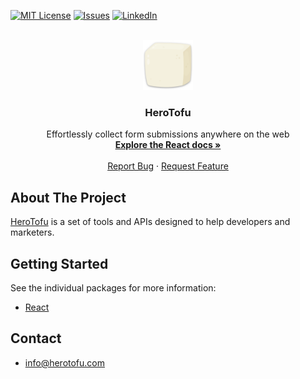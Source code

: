 [![MIT License][license-shield]][license-url]
[![Issues][issues-shield]][issues-url]
[![LinkedIn][linkedin-shield]][linkedin-url]

<br />
<div align="center">
  <a href="https://github.com/herotofu/herotofu">
    <img src="images/logo.png" alt="Logo" width="80" height="80">
  </a>

<h3 align="center">HeroTofu</h3>

  <p align="center">
    Effortlessly collect form submissions anywhere on the web
    <br />
    <a href="https://github.com/herotofu/herotofu/blob/master/packages/react"><strong>Explore the React docs »</strong></a>
    <br />
    <br />
    <a href="https://github.com/herotofu/herotofu/issues/new?labels=bug&template=bug-report---.md">Report Bug</a>
    ·
    <a href="https://github.com/herotofu/herotofu/issues/new?labels=enhancement&template=feature-request---.md">Request Feature</a>
  </p>
</div>

## About The Project

[HeroTofu] is a set of tools and APIs designed to help developers and marketers.

## Getting Started

See the individual packages for more information:

- [React](https://github.com/herotofu/herotofu/blob/master/packages/react)

## Contact

- info@herotofu.com

[issues-shield]: https://img.shields.io/github/issues/herotofu/herotofu.svg?style=for-the-badge
[issues-url]: https://github.com/herotofu/herotofu/issues
[license-shield]: https://img.shields.io/github/license/herotofu/herotofu.svg?style=for-the-badge
[license-url]: https://github.com/herotofu/herotofu/blob/master/LICENSE
[linkedin-shield]: https://img.shields.io/badge/-LinkedIn-black.svg?style=for-the-badge&logo=linkedin&colorB=555
[linkedin-url]: https://linkedin.com/in/arminaszukauskas
[product-screenshot]: images/screenshot.png
[HeroTofu]: https://herotofu.com
